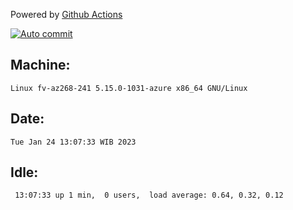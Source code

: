 Powered by [Github Actions](https://github.com/features/actions)

[![Auto commit](https://github.com/hiage/workstation/workflows/Auto%20commit/badge.svg)](https://github.com/hiage/workstation/actions?query=workflow%3A%22Auto+commit%22)

## Machine:
```
Linux fv-az268-241 5.15.0-1031-azure x86_64 GNU/Linux
```
## Date:
```
Tue Jan 24 13:07:33 WIB 2023
```
## Idle:
```
 13:07:33 up 1 min,  0 users,  load average: 0.64, 0.32, 0.12
```
